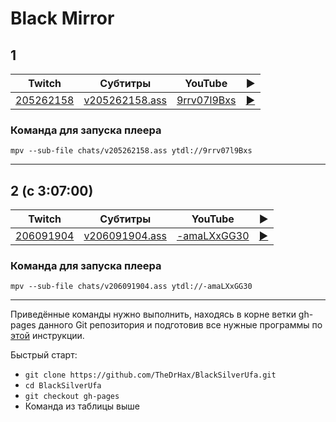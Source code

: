 # Black Mirror

## 1

| Twitch | Субтитры | YouTube | ▶ |
| ------ | -------- | ------- | - |
| [205262158](https://www.twitch.tv/videos/205262158) | [v205262158.ass](../chats/v205262158.ass) | [9rrv07l9Bxs](https://www.youtube.com/watch?v=9rrv07l9Bxs) | [▶](../src/player.html?v=9rrv07l9Bxs&s=205262158) |

### Команда для запуска плеера

```
mpv --sub-file chats/v205262158.ass ytdl://9rrv07l9Bxs
```
----
## 2 (с 3:07:00)

| Twitch | Субтитры | YouTube | ▶ |
| ------ | -------- | ------- | - |
| [206091904](https://www.twitch.tv/videos/206091904) | [v206091904.ass](../chats/v206091904.ass) | [-amaLXxGG30](https://www.youtube.com/watch?v=-amaLXxGG30) | [▶](../src/player.html?v=-amaLXxGG30&s=206091904) |

### Команда для запуска плеера

```
mpv --sub-file chats/v206091904.ass ytdl://-amaLXxGG30
```
----

Приведённые команды нужно выполнить, находясь в корне ветки gh-pages данного Git репозитория и подготовив все нужные программы по [этой](../tutorials/watch-online.md) инструкции.

Быстрый старт:
* `git clone https://github.com/TheDrHax/BlackSilverUfa.git`
* `cd BlackSilverUfa`
* `git checkout gh-pages`
* Команда из таблицы выше

